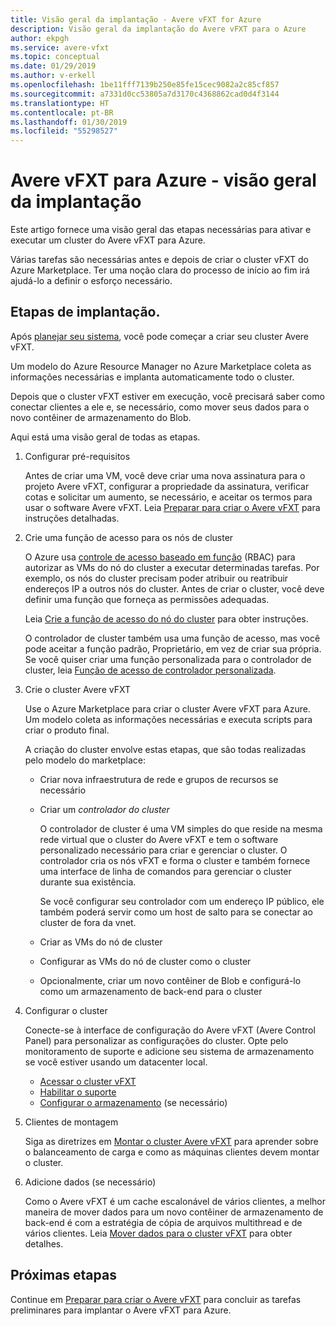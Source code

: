 ```yaml
---
title: Visão geral da implantação - Avere vFXT for Azure
description: Visão geral da implantação do Avere vFXT para o Azure
author: ekpgh
ms.service: avere-vfxt
ms.topic: conceptual
ms.date: 01/29/2019
ms.author: v-erkell
ms.openlocfilehash: 1be11fff7139b250e85fe15cec9082a2c85cf857
ms.sourcegitcommit: a7331d0cc53805a7d3170c4368862cad0d4f3144
ms.translationtype: HT
ms.contentlocale: pt-BR
ms.lasthandoff: 01/30/2019
ms.locfileid: "55298527"
---
```

# <a name="avere-vfxt-for-azure---deployment-overview"></a>Avere vFXT para Azure - visão geral da implantação

Este artigo fornece uma visão geral das etapas necessárias para ativar e executar um cluster do Avere vFXT para Azure.

Várias tarefas são necessárias antes e depois de criar o cluster vFXT do Azure Marketplace. Ter uma noção clara do processo de início ao fim irá ajudá-lo a definir o esforço necessário. 

## <a name="deployment-steps"></a>Etapas de implantação.

Após [planejar seu sistema](avere-vfxt-deploy-plan.md), você pode começar a criar seu cluster Avere vFXT. 

Um modelo do Azure Resource Manager no Azure Marketplace coleta as informações necessárias e implanta automaticamente todo o cluster. 

Depois que o cluster vFXT estiver em execução, você precisará saber como conectar clientes a ele e, se necessário, como mover seus dados para o novo contêiner de armazenamento do Blob.  

Aqui está uma visão geral de todas as etapas.

1. Configurar pré-requisitos 

   Antes de criar uma VM, você deve criar uma nova assinatura para o projeto Avere vFXT, configurar a propriedade da assinatura, verificar cotas e solicitar um aumento, se necessário, e aceitar os termos para usar o software Avere vFXT. Leia [Preparar para criar o Avere vFXT](avere-vfxt-prereqs.md) para instruções detalhadas.

1. Crie uma função de acesso para os nós de cluster

   O Azure usa [controle de acesso baseado em função](../role-based-access-control/index.yml) (RBAC) para autorizar as VMs do nó do cluster a executar determinadas tarefas. Por exemplo, os nós do cluster precisam poder atribuir ou reatribuir endereços IP a outros nós do cluster. Antes de criar o cluster, você deve definir uma função que forneça as permissões adequadas.

   Leia [Crie a função de acesso do nó do cluster](avere-vfxt-prereqs.md#create-the-cluster-node-access-role) para obter instruções.

   O controlador de cluster também usa uma função de acesso, mas você pode aceitar a função padrão, Proprietário, em vez de criar sua própria. Se você quiser criar uma função personalizada para o controlador de cluster, leia [Função de acesso de controlador personalizada](avere-vfxt-controller-role.md). 

1. Crie o cluster Avere vFXT 

   Use o Azure Marketplace para criar o cluster Avere vFXT para Azure. Um modelo coleta as informações necessárias e executa scripts para criar o produto final.

   A criação do cluster envolve estas etapas, que são todas realizadas pelo modelo do marketplace: 

   * Criar nova infraestrutura de rede e grupos de recursos se necessário
   * Criar um *controlador do cluster*  

     O controlador de cluster é uma VM simples do que reside na mesma rede virtual que o cluster do Avere vFXT e tem o software personalizado necessário para criar e gerenciar o cluster. O controlador cria os nós vFXT e forma o cluster e também fornece uma interface de linha de comandos para gerenciar o cluster durante sua existência.

     Se você configurar seu controlador com um endereço IP público, ele também poderá servir como um host de salto para se conectar ao cluster de fora da vnet.

   * Criar as VMs do nó de cluster
   * Configurar as VMs do nó de cluster como o cluster
   * Opcionalmente, criar um novo contêiner de Blob e configurá-lo como um armazenamento de back-end para o cluster

1. Configurar o cluster 

   Conecte-se à interface de configuração do Avere vFXT (Avere Control Panel) para personalizar as configurações do cluster. Opte pelo monitoramento de suporte e adicione seu sistema de armazenamento se você estiver usando um datacenter local.

   * [Acessar o cluster vFXT](avere-vfxt-cluster-gui.md)
   * [Habilitar o suporte](avere-vfxt-enable-support.md)
   * [Configurar o armazenamento](avere-vfxt-add-storage.md) (se necessário)

1. Clientes de montagem

   Siga as diretrizes em [Montar o cluster Avere vFXT](avere-vfxt-mount-clients.md) para aprender sobre o balanceamento de carga e como as máquinas clientes devem montar o cluster.

1. Adicione dados (se necessário)

   Como o Avere vFXT é um cache escalonável de vários clientes, a melhor maneira de mover dados para um novo contêiner de armazenamento de back-end é com a estratégia de cópia de arquivos multithread e de vários clientes. Leia [Mover dados para o cluster vFXT](avere-vfxt-data-ingest.md) para obter detalhes.

## <a name="next-steps"></a>Próximas etapas

Continue em [Preparar para criar o Avere vFXT](avere-vfxt-prereqs.md) para concluir as tarefas preliminares para implantar o Avere vFXT para Azure. 